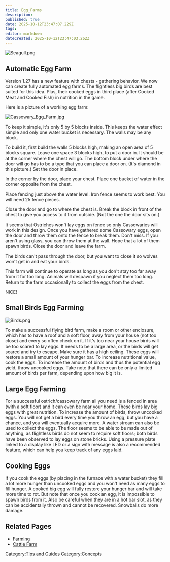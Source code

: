 ```yaml
---
title: Egg_Farms
description: 
published: true
date: 2025-10-12T23:47:07.229Z
tags: 
editor: markdown
dateCreated: 2025-10-12T23:47:03.262Z
---
```


![Seagull.png](Seagull.png "Seagull.png")

## Automatic Egg Farm

Version 1.27 has a new feature with chests - gathering behavior. We now
can create fully automated egg farms. The flightless big birds are best
suited for this idea. Plus, their cooked eggs in third place (after
Cooked Meat and Cooked Fish) in nutrition in the game. 

Here is a picture of a working egg farm:

![Cassowary_Egg_Farm.jpg](Cassowary_Egg_Farm.jpg
"Cassowary_Egg_Farm.jpg")

To keep it simple, it's only 5 by 5 blocks inside. This keeps the water
effect simple and only one water bucket is necessary. The walls may be
any block. 

To build it, first build the walls 5 blocks high, making an open area of
5 blocks square. Leave one space 3 blocks high, to put a door in. It
should be at the corner where the chest will go. The bottom block under
where the door will go has to be a type that you can place a door on.
(It's diamond in this picture.) Set the door in place. 

In the corner by the door, place your chest. Place one bucket of water
in the corner opposite from the chest.

Place fencing just above the water level. Iron fence seems to work best.
You will need 25 fence pieces.

Close the door and go to where the chest is. Break the block in front of
the chest to give you access to it from outside. (Not the one the door
sits on.) 

It seems that Ostriches won't lay eggs on fence so only Cassowaries will
work in this design. Once you have gathered some Cassowary eggs, open
the door and throw them onto the fence to break them. Don't miss. If you
aren't using glass, you can throw them at the wall. Hope that a lot of
them spawn birds. Close the door and leave the farm.

The birds can't pass through the door, but you want to close it so
wolves won't get in and eat your birds.  

This farm will continue to operate as long as you don't stay too far
away from it for too long. Animals will despawn if you neglect them too
long. Return to the farm occasionally to collect the eggs from the
chest. 

NICE\! 

## Small Birds Egg Farming

![Birds.png](Birds.png "Birds.png")

To make a successful flying bird farm, make a room or other enclosure,
which has to have a roof and a soft floor, away from your house (not too
close) and every so often check on it. If it's too near your house birds
will be too scared to lay eggs. It needs to be a large area, or the
birds will get scared and try to escape. Make sure it has a high
ceiling. These eggs will restore a small amount of your hunger bar. To
increase nutritional value, cook the eggs. To increase the amount of
birds and thus the potential egg yield, throw uncooked eggs. Take note
that there can be only a limited amount of birds per farm, depending
upon how big it is.

## Large Egg Farming

For a successful ostrich/cassowary farm all you need is a fenced in area
(with a soft floor) and it can even be near your home. These birds lay
big eggs with great nutrition. To increase the amount of birds, throw
uncooked eggs. You will not get a bird every time you throw an egg, but
you have a chance, and you will eventually acquire more. A water stream
can also be used to collect the eggs. The floor seems to be able to be
made out of anything, as flightless birds do not seem to require soft
floors; both birds have been observed to lay eggs on stone bricks. Using
a pressure plate linked to a display like LED or a sign with message is
also a recommended feature, which can help you keep track of any eggs
laid.

## Cooking Eggs

If you cook the eggs (by placing in the furnace with a water bucket)
they fill a lot more hunger than uncooked eggs and you won't need as
many eggs to fill hunger. A cooked big egg will fully restore your
hunger bar and will take more time to rot. But note that once you cook
an egg, it is impossible to spawn birds from it. Also be careful when
they are in a hot bar slot, as they can be accidentally thrown and
cannot be recovered. Snowballs do more damage.

## Related Pages 

  - [Farming](Farming "wikilink")
  - [Cattle Farm](Cattle_Farming.md "wikilink")

[Category:Tips and Guides](Category:Tips_and_Guides "wikilink")
[Category:Concepts](Category:Concepts "wikilink")